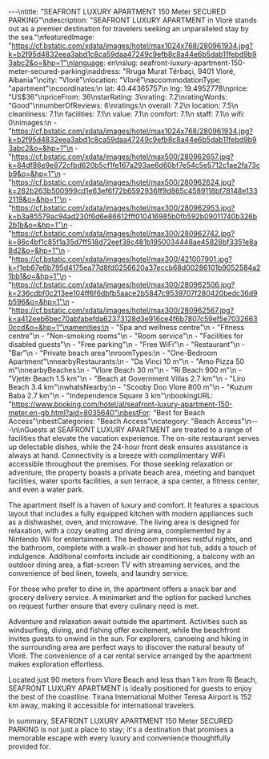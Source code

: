 ---\ntitle: "SEAFRONT LUXURY APARTMENT 150 Meter SECURED PARKING"\ndescription: "SEAFRONT LUXURY APARTMENT in Vlorë stands out as a premier destination for travelers seeking an unparalleled stay by the sea."\nfeaturedImage: "https://cf.bstatic.com/xdata/images/hotel/max1024x768/280961934.jpg?k=b2f95d4832eea3abd1c8ca59daa47249c9efb8c8a44e6b5dab11febd9b93abc2&o=&hp=1"\nlanguage: en\nslug: seafront-luxury-apartment-150-meter-secured-parking\naddress: "Rruga Murat Tërbaçi, 9401 Vlorë, Albania"\ncity: "Vlorë"\nlocation: "Vlorë"\naccommodationType: "apartment"\ncoordinates:\n  lat: 40.44365757\n  lng: 19.4952778\nprice: "US$36"\npriceFrom: 36\nstarRating: 3\nrating: 7.2\nratingWords: "Good"\nnumberOfReviews: 6\nratings:\n  overall: 7.2\n  location: 7.5\n  cleanliness: 7.1\n  facilities: 7.1\n  value: 7.1\n  comfort: 7.1\n  staff: 7.1\n  wifi: 0\nimages:\n  - "https://cf.bstatic.com/xdata/images/hotel/max1024x768/280961934.jpg?k=b2f95d4832eea3abd1c8ca59daa47249c9efb8c8a44e6b5dab11febd9b93abc2&o=&hp=1"\n  - "https://cf.bstatic.com/xdata/images/hotel/max500/280962657.jpg?k=84df86e9e872cfbd620b5cf1fe167a293ae6d60bf7e54c5e5712c1ae2fa73cb9&o=&hp=1"\n  - "https://cf.bstatic.com/xdata/images/hotel/max500/280962624.jpg?k=282b263b500999cd1e63ef6f72b6592936ff9d865c4589118bf78148e1332119&o=&hp=1"\n  - "https://cf.bstatic.com/xdata/images/hotel/max300/280962953.jpg?k=b3a85579ac94ad230f6d6e86612fff010416985b0fb592b09011740b326b2b1b&o=&hp=1"\n  - "https://cf.bstatic.com/xdata/images/hotel/max300/280962742.jpg?k=86c4bf1c85f1a35d7ff518d72eef38c481b1950034448ae45828bf3351e8a8d2&o=&hp=1"\n  - "https://cf.bstatic.com/xdata/images/hotel/max300/421007901.jpg?k=f1eb67e6b795d4175ea77d8fd0256620a37eccb68d00286101b9052584a21bb1&o=&hp=1"\n  - "https://cf.bstatic.com/xdata/images/hotel/max300/280962506.jpg?k=236cdbf0c213ee104ff6f6dbfb5aace2b5847c9539707f280420bedc36d9b596&o=&hp=1"\n  - "https://cf.bstatic.com/xdata/images/hotel/max300/280962567.jpg?k=a412eeb6bec70abfabefda62373128d3e916ce4f6b7807c59ef5e70326630ccd&o=&hp=1"\namenities:\n  - "Spa and wellness centre"\n  - "Fitness centre"\n  - "Non-smoking rooms"\n  - "Room service"\n  - "Facilities for disabled guests"\n  - "Free parking"\n  - "Free WiFi"\n  - "Restaurant"\n  - "Bar"\n  - "Private beach area"\nroomTypes:\n  - "One-Bedroom Apartment"\nnearbyRestaurants:\n  - "Da Vinci 10 m"\n  - "Amo Pizza 50 m"\nnearbyBeaches:\n  - "Vlore Beach 30 m"\n  - "Ri Beach 900 m"\n  - "Vjetër Beach 1.5 km"\n  - "Beach at Government Villas 2.7 km"\n  - "Liro Beach 3.4 km"\nwhatsNearby:\n  - "Scooby Doo Vlore 800 m"\n  - "Kuzum Baba 2.7 km"\n  - "Independence Square 3 km"\nbookingURL: "https://www.booking.com/hotel/al/seafront-luxury-apartment-150-meter.en-gb.html?aid=8035640"\nbestFor: "Best for Beach Access"\nbestCategories: "Beach Access"\ncategory: "Beach Access"\n---\n\nGuests at SEAFRONT LUXURY APARTMENT are treated to a range of facilities that elevate the vacation experience. The on-site restaurant serves up delectable dishes, while the 24-hour front desk ensures assistance is always at hand. Connectivity is a breeze with complimentary WiFi accessible throughout the premises. For those seeking relaxation or adventure, the property boasts a private beach area, meeting and banquet facilities, water sports facilities, a sun terrace, a spa center, a fitness center, and even a water park.

The apartment itself is a haven of luxury and comfort. It features a spacious layout that includes a fully equipped kitchen with modern appliances such as a dishwasher, oven, and microwave. The living area is designed for relaxation, with a cozy seating and dining area, complemented by a Nintendo Wii for entertainment. The bedroom promises restful nights, and the bathroom, complete with a walk-in shower and hot tub, adds a touch of indulgence. Additional comforts include air conditioning, a balcony with an outdoor dining area, a flat-screen TV with streaming services, and the convenience of bed linen, towels, and laundry service.

For those who prefer to dine in, the apartment offers a snack bar and grocery delivery service. A minimarket and the option for packed lunches on request further ensure that every culinary need is met.

Adventure and relaxation await outside the apartment. Activities such as windsurfing, diving, and fishing offer excitement, while the beachfront invites guests to unwind in the sun. For explorers, canoeing and hiking in the surrounding area are perfect ways to discover the natural beauty of Vlorë. The convenience of a car rental service arranged by the apartment makes exploration effortless.

Located just 90 meters from Vlore Beach and less than 1 km from Ri Beach, SEAFRONT LUXURY APARTMENT is ideally positioned for guests to enjoy the best of the coastline. Tirana International Mother Teresa Airport is 152 km away, making it accessible for international travelers.

In summary, SEAFRONT LUXURY APARTMENT 150 Meter SECURED PARKING is not just a place to stay; it's a destination that promises a memorable escape with every luxury and convenience thoughtfully provided for.
